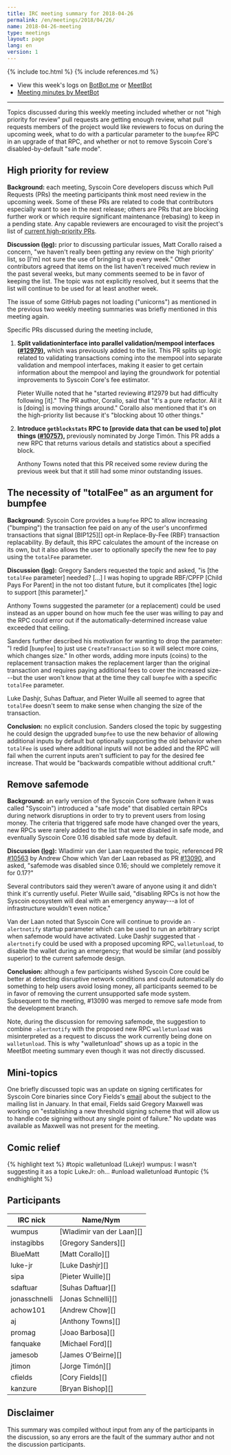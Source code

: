 ```yaml
---
title: IRC meeting summary for 2018-04-26
permalink: /en/meetings/2018/04/26/
name: 2018-04-26-meeting
type: meetings
layout: page
lang: en
version: 1
---
```

{% include toc.html %}
{% include references.md %}

- View this week's logs on [BotBot.me](https://botbot.me/freenode/syscoin-core-dev/msg/99439716/) or [MeetBot](http://www.erisian.com.au/meetbot/syscoin-core-dev/2018/syscoin-core-dev.2018-04-26-19.00.log.html)
- [Meeting minutes by MeetBot](http://www.erisian.com.au/meetbot/syscoin-core-dev/2018/syscoin-core-dev.2018-04-19-19.00.html)

---

Topics discussed during this weekly meeting included whether or not
"high priority for review" pull requests are getting enough review, what
pull requests members of the project would like reviewers to focus on
during the upcoming week, what to do with a particular parameter to the
`bumpfee` RPC in an upgrade of that RPC, and whether or not to remove
Syscoin Core's disabled-by-default "safe mode".

## High priority for review

**Background:** each meeting, Syscoin Core developers discuss which Pull
Requests (PRs) the meeting participants think most need review in the
upcoming week.  Some of these PRs are related to code that contributors
especially want to see in the next release; others are PRs that are
blocking further work or which require significant maintenance (rebasing)
to keep in a pending state.  Any capable reviewers are encouraged to
visit the project's list of [current high-priority
PRs][].

**Discussion ([log](http://www.erisian.com.au/meetbot/syscoin-core-dev/2018/syscoin-core-dev.2018-04-26-19.00.log.html#l-16)):**
prior to discussing particular issues, Matt Corallo raised a concern,
"we haven't really been getting any review on the 'high priority' list, so
[I'm] not sure the use of bringing it up every week."  Other contributors
agreed that items on the list haven't received much review in the past
several weeks, but many comments seemed to be in favor of keeping the
list.  The topic was not explicitly resolved, but it seems that the list
will continue to be used for at least another week.

The issue of some GitHub pages not loading ("unicorns") as mentioned in
the previous two weekly meeting summaries was briefly mentioned in this
meeting again.

Specific PRs discussed during the meeting include,

1. **Split validationinterface into parallel validation/mempool
   interfaces ([#12979][]),** which was previously added to the list.
   This PR splits up logic related to validating transactions coming
   into the mempool into separate validation and mempool interfaces,
   making it easier to get certain information about the mempool and
   laying the groundwork for potential improvements to Syscoin Core's
   fee estimator.

    Pieter Wuille noted that he "started reviewing #12979 but had
    difficulty following [it]."  The PR author, Corallo, said that "it's
    a pure refactor.  All it is [doing] is moving things around."
    Corallo also mentioned that it's on the high-priority list because
    it's "blocking about 10 other things."

1. **Introduce `getblockstats` RPC to [provide data that can be used to]
   plot things ([#10757][]),** previously nominated by Jorge Timón.
   This PR adds a new RPC that returns various details and statistics
   about a specified block.

    Anthony Towns noted that this PR received some review during the
    previous week but that it still had some minor outstanding issues.

## The necessity of "totalFee" as an argument for bumpfee

**Background:** Syscoin Core provides a `bumpfee` RPC to allow
increasing ("bumping") the transaction fee paid on any of the user's
unconfirmed transactions that signal [BIP125][] opt-in Replace-By-Fee
(RBF) transaction replacability.  By default, this RPC calculates the
amount of the increase on its own, but it also allows the user to
optionally specify the new fee to pay using the `totalFee` parameter.

**Discussion ([log](http://www.erisian.com.au/meetbot/syscoin-core-dev/2018/syscoin-core-dev.2018-04-26-19.00.log.html#l-87)):** Gregory Sanders requested the topic and
asked, "is [the `totalFee` parameter] needed?  [...] I was hoping to
upgrade RBF/CPFP [Child Pays For Parent] in the not too distant future, but
it complicates [the] logic to support [this parameter]."  

Anthony Towns suggested the parameter (or a replacement) could be used
instead as an upper bound on how much fee the user was willing to pay
and the RPC could error out if the automatically-determined increase
value exceeded that ceiling.

Sanders further described his motivation for wanting to drop the
parameter: "I redid [`bumpfee`] to just use `CreateTransaction` so it
will select more coins, which changes size."  In other words, adding
more inputs (coins) to the replacement transaction makes the replacement
larger than the original transaction and requires paying additional fees
to cover the increased size---but the user won't know that at the time
they call `bumpfee` with a specific `totalFee` parameter.

Luke Dashjr, Suhas Daftuar, and Pieter Wuille all seemed to agree that
`totalFee` doesn't seem to make sense when changing the size of the
transaction.

**Conclusion:** no explicit conclusion.  Sanders closed the topic by
suggesting he could design the upgraded `bumpfee` to use the new
behavior of allowing additional inputs by default but optionally
supporting the old behavior when `totalFee` is used where additional
inputs will not be added and the RPC will fail when the current inputs
aren't sufficient to pay for the desired fee increase.  That would be
"backwards compatible without additional cruft."

## Remove safemode

**Background:** an early version of the Syscoin Core software (when it
was called "Syscoin") introduced a "safe mode" that disabled certain
RPCs during network disruptions in order to try to prevent users from
losing money.  The criteria that triggered safe mode have changed over
the years, new RPCs were rarely added to the list that were disabled in
safe mode, and eventually Syscoin Core 0.16 disabled safe mode by
default.

**Discussion ([log](http://www.erisian.com.au/meetbot/syscoin-core-dev/2018/syscoin-core-dev.2018-04-26-19.00.log.html#l-129)):** Wladimir van der Laan requested the topic,
referenced PR [#10563][] by Andrew Chow which Van der Laan rebased
as PR [#13090][], and asked, "safemode was disabled since 0.16; should
we completely remove it for 0.17?"

Several contributors said they weren't aware of anyone using it and
didn't think it's currently useful.  Pieter Wuille said, "disabling RPCs
is not how the Syscoin ecosystem will deal with an emergency anyway---a
lot of infrastructure wouldn't even notice."

Van der Laan noted that Syscoin Core will continue to provide an
`-alertnotify` startup parameter which can be used to run an arbitrary
script when safemode would have activated.  Luke Dashjr suggested that
`-alertnotify` could be used with a proposed upcoming RPC,
`walletunload`, to disable the wallet during an emergency; that would be
similar (and possibly superior) to the current safemode design.

**Conclusion:** although a few participants wished Syscoin Core could be
better at detecting disruptive network conditions and could
automatically do something to help users avoid losing money, all
participants seemed to be in favor of removing the current unsupported
safe mode system.  Subsequent to the meeting, #13090 was merged to remove
safe mode from the development branch.

Note, during the discussion for removing safemode, the suggestion to
combine `-alertnotify` with the proposed new RPC `walletunload` was
misinterpreted as a request to discuss the work currently being done on
`walletunload`.  This is why "walletunload" shows up as a topic in the
MeetBot meeting summary even though it was not directly discussed.

## Mini-topics

One briefly discussed topic was an update on signing certificates for
Syscoin Core binaries since Cory Fields's
[email](https://lists.linuxfoundation.org/pipermail/syscoin-dev/2018-January/015542.html)
about the subject to the mailing list in January. In that email, Fields
said Gregory Maxwell was working on "establishing a new threshold
signing scheme that will allow us to handle code signing without any
single point of failure."  No update was available as Maxwell was not
present for the meeting.

## Comic relief

{% highlight text %}
<wumpus>  #topic walletunload (Lukejr)
<LukeJr>  wumpus: I wasn't suggesting it as a topic
<wumpus>  LukeJr: oh...
  <sipa>  #unload walletunload
<wumpus>  #untopic
{% endhighlight %}

## Participants

| IRC nick        | Name/Nym                  |
|-----------------|---------------------------|
| wumpus          | [Wladimir van der Laan][] |
| instagibbs      | [Gregory Sanders][]       |
| BlueMatt        | [Matt Corallo][]          |
| luke-jr         | [Luke Dashjr][]           |
| sipa            | [Pieter Wuille][]         |
| sdaftuar        | [Suhas Daftuar][]         |
| jonasschnelli   | [Jonas Schnelli][]        |
| achow101        | [Andrew Chow][]           |
| aj              | [Anthony Towns][]         |
| promag          | [Joao Barbosa][]          |
| fanquake        | [Michael Ford][]          |
| jamesob         | [James O'Beirne][]        |
| jtimon          | [Jorge Timón][]           |
| cfields         | [Cory Fields][]           |
| kanzure         | [Bryan Bishop][]          |

## Disclaimer

This summary was compiled without input from any of the participants in the discussion, so any errors are the fault of the summary author and not the discussion participants.

[#12979]: https://github.com/syscoin/syscoin/issues/12979
[#10757]: https://github.com/syscoin/syscoin/issues/10757
[#10563]: https://github.com/syscoin/syscoin/issues/10563
[#13090]: https://github.com/syscoin/syscoin/issues/13090
[current high-priority PRs]: https://github.com/syscoin/syscoin/projects/8

